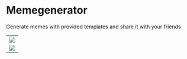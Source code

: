 # Memegenerator
Generate memes with provided templates and share it with your friends

<table style="width:100%">
 
  <tr>
     <td><img src='Screenshots(23).png'></td>
  </tr>

  <tr>
    <td><img src='Screenshots(22).png'></td>
  </tr>
</table> 
